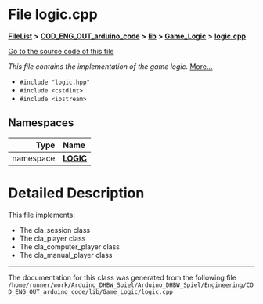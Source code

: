 

# File logic.cpp



[**FileList**](files.md) **>** [**COD\_ENG\_OUT\_arduino\_code**](dir_e46236678326602fb51a33a9a20e1fb4.md) **>** [**lib**](dir_4020720c6a555fbd5bcbb296f9427588.md) **>** [**Game\_Logic**](dir_a4eb90df38054bf38c8301b489299593.md) **>** [**logic.cpp**](logic_8cpp.md)

[Go to the source code of this file](logic_8cpp_source.md)

_This file contains the implementation of the game logic._ [More...](#detailed-description)

* `#include "logic.hpp"`
* `#include <cstdint>`
* `#include <iostream>`













## Namespaces

| Type | Name |
| ---: | :--- |
| namespace | [**LOGIC**](namespaceLOGIC.md) <br> |




















































# Detailed Description


This file implements:
* The cla\_session class
* The cla\_player class
* The cla\_computer\_player class
* The cla\_manual\_player class 




    

------------------------------
The documentation for this class was generated from the following file `/home/runner/work/Arduino_DHBW_Spiel/Arduino_DHBW_Spiel/Engineering/COD_ENG_OUT_arduino_code/lib/Game_Logic/logic.cpp`

